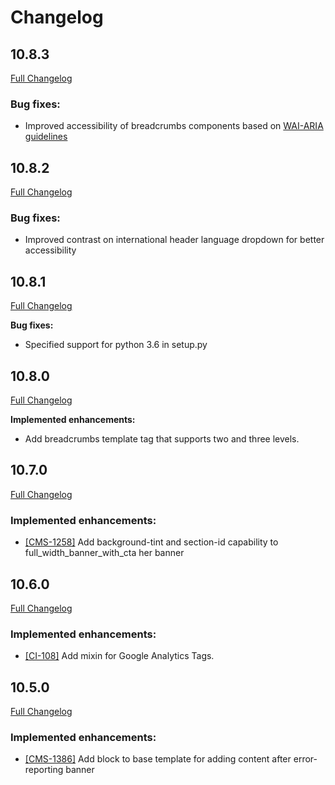 # Changelog

## 10.8.3

[Full Changelog](https://github.com/uktrade/directory-components/pull/186/files)

### Bug fixes:

- Improved accessibility of breadcrumbs components based on [WAI-ARIA guidelines](https://www.w3.org/TR/wai-aria-practices/examples/breadcrumb/index.html)

## 10.8.2

[Full Changelog](https://github.com/uktrade/directory-components/pull/183/files)

### Bug fixes:

- Improved contrast on international header language dropdown for better accessibility

## 10.8.1
[Full Changelog](https://github.com/uktrade/directory-components/pull/181/files)

**Bug fixes:**

- Specified support for python 3.6 in setup.py

## 10.8.0
[Full Changelog](https://github.com/uktrade/directory-components/pull/178/files)

**Implemented enhancements:**

- Add breadcrumbs template tag that supports two and three levels.

## 10.7.0
[Full Changelog](https://github.com/uktrade/directory-components/pull/180/files)

### Implemented enhancements:

- [[CMS-1258]](https://uktrade.atlassian.net/browse/CMS-1258) Add background-tint and section-id capability to full_width_banner_with_cta her banner

## 10.6.0
[Full Changelog](https://github.com/uktrade/directory-components/pull/179/files)

### Implemented enhancements:

- [[CI-108]](https://uktrade.atlassian.net/browse/CI-108) Add mixin for Google Analytics Tags.

## 10.5.0
[Full Changelog](https://github.com/uktrade/directory-components/pull/177/files)

### Implemented enhancements:

- [[CMS-1386]](https://uktrade.atlassian.net/browse/CMS-1386) Add block to base template for adding content after error-reporting banner
